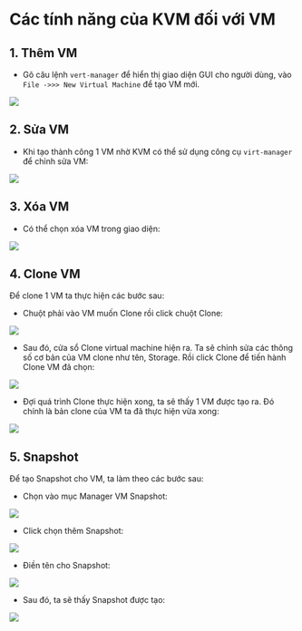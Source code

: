# Các tính năng của KVM đối với VM
## 1. Thêm VM
- Gõ câu lệnh `vert-manager` để hiển thị giao diện GUI cho người dùng, vào `File ->>> New Virtual Machine` để tạo VM mới.

![](../imgs/21.png)
## 2. Sửa VM
- Khi tạo thành công 1 VM nhờ KVM có thể sử dụng công cụ `virt-manager` để chỉnh sửa VM:

![](../imgs/32.png)
## 3. Xóa VM
- Có thể chọn xóa VM trong giao diện:

![](../imgs/33.png)
## 4. Clone VM
Để clone 1 VM ta thực hiện các bước sau:
- Chuột phải vào VM muốn Clone rồi click chuột Clone:

![](../imgs/34.png)

- Sau đó, cửa sổ Clone virtual machine hiện ra. Ta sẽ chỉnh sửa các thông số cơ bản của VM clone như tên, Storage. Rồi click Clone để tiến hành Clone VM đã chọn:

![](../imgs/35.png)

- Đợi quá trình Clone thực hiện xong, ta sẽ thấy 1 VM được tạo ra. Đó chính là bản clone của VM ta đã thực hiện vừa xong:

![](../imgs/36.png)
## 5. Snapshot
Để tạo Snapshot cho VM, ta làm theo các bước sau:
- Chọn vào mục Manager VM Snapshot:

![](../imgs/37.png)

- Click chọn thêm Snapshot:

![](../imgs/38.png)

- Điền tên cho Snapshot:

![](../imgs/39.png)

- Sau đó, ta sẽ thấy Snapshot được tạo:

![](../imgs/40.png)
